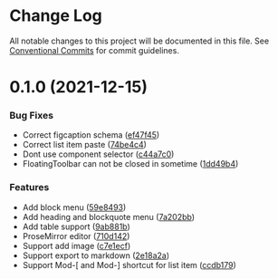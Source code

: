 # Change Log

All notable changes to this project will be documented in this file.
See [Conventional Commits](https://conventionalcommits.org) for commit guidelines.

# 0.1.0 (2021-12-15)

### Bug Fixes

- Correct figcaption schema ([ef47f45](https://github.com/li-yechao/paper/commit/ef47f451737c30271e17ede1a0c8ef03e6ec9e03))
- Correct list item paste ([74be4c4](https://github.com/li-yechao/paper/commit/74be4c480cc3a622fc5ed65ed5b7653c36f182ca))
- Dont use component selector ([c44a7c0](https://github.com/li-yechao/paper/commit/c44a7c0d8a092d0641570a90182787ae519da60e))
- FloatingToolbar can not be closed in sometime ([1dd49b4](https://github.com/li-yechao/paper/commit/1dd49b47644a4595808056ce5b202644b72defaa))

### Features

- Add block menu ([59e8493](https://github.com/li-yechao/paper/commit/59e84938b46c3327fbc2ec230533ab0cd71ad2ad))
- Add heading and blockquote menu ([7a202bb](https://github.com/li-yechao/paper/commit/7a202bbbbb9eb797eb38357ddc3dd75d371f5403))
- Add table support ([9ab881b](https://github.com/li-yechao/paper/commit/9ab881b8c720b0208761ee64d10b9cfa0f6ed03f))
- ProseMirror editor ([710d142](https://github.com/li-yechao/paper/commit/710d14220228b7b2a35416c6699cc01b03c09521))
- Support add image ([c7e1ecf](https://github.com/li-yechao/paper/commit/c7e1ecf5509896abb5a4e45bf92a71ea44353a0e))
- Support export to markdown ([2e18a2a](https://github.com/li-yechao/paper/commit/2e18a2acc9becbaf556a502e496f8988e2350b71))
- Support Mod-[ and Mod-] shortcut for list item ([ccdb179](https://github.com/li-yechao/paper/commit/ccdb179a6713efc736004c7e92cd2da48eb4ebc3))
